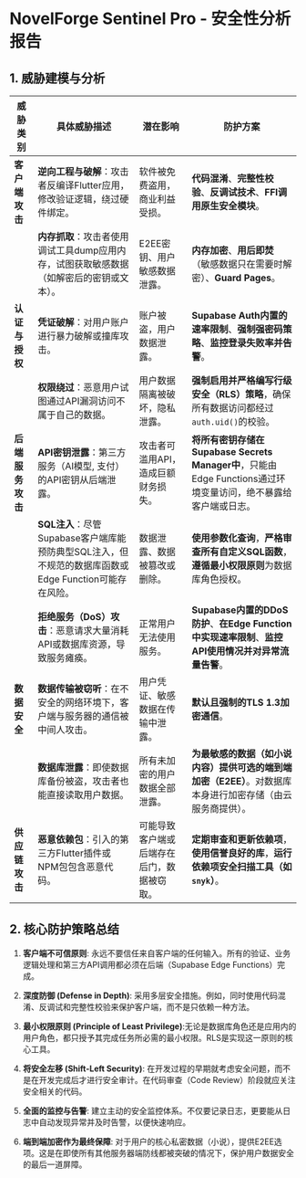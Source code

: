 # NovelForge Sentinel Pro - 安全性分析报告

## 1. 威胁建模与分析

| 威胁类别 | 具体威胁描述 | 潜在影响 | 防护方案 |
| --- | --- | --- | --- |
| **客户端攻击** | **逆向工程与破解**：攻击者反编译Flutter应用，修改验证逻辑，绕过硬件绑定。 | 软件被免费盗用，商业利益受损。 | **代码混淆**、**完整性校验**、**反调试技术**、**FFI调用原生安全模块**。 |
| | **内存抓取**：攻击者使用调试工具dump应用内存，试图获取敏感数据（如解密后的密钥或文本）。 | E2EE密钥、用户敏感数据泄露。 | **内存加密**、**用后即焚**（敏感数据只在需要时解密）、**Guard Pages**。 |
| **认证与授权** | **凭证破解**：对用户账户进行暴力破解或撞库攻击。 | 账户被盗，用户数据泄露。 | **Supabase Auth内置的速率限制**、**强制强密码策略**、**监控登录失败率并告警**。 |
| | **权限绕过**：恶意用户试图通过API漏洞访问不属于自己的数据。 | 用户数据隔离被破坏，隐私泄露。 | **强制启用并严格编写行级安全（RLS）策略**，确保所有数据访问都经过`auth.uid()`的校验。 |
| **后端服务攻击** | **API密钥泄露**：第三方服务（AI模型, 支付）的API密钥从后端泄露。 | 攻击者可滥用API，造成巨额财务损失。 | **将所有密钥存储在Supabase Secrets Manager中**，只能由Edge Functions通过环境变量访问，绝不暴露给客户端或日志。 |
| | **SQL注入**：尽管Supabase客户端库能预防典型SQL注入，但不规范的数据库函数或Edge Function可能存在风险。 | 数据泄露、数据被篡改或删除。 | **使用参数化查询**，**严格审查所有自定义SQL函数**，**遵循最小权限原则**为数据库角色授权。 |
| | **拒绝服务（DoS）攻击**：恶意请求大量消耗API或数据库资源，导致服务瘫痪。 | 正常用户无法使用服务。 | **Supabase内置的DDoS防护**、**在Edge Function中实现速率限制**、**监控API使用情况并对异常流量告警**。 |
| **数据安全** | **数据传输被窃听**：在不安全的网络环境下，客户端与服务器的通信被中间人攻击。 | 用户凭证、敏感数据在传输中泄露。 | **默认且强制的TLS 1.3加密通信**。 |
| | **数据库泄露**：即使数据库备份被盗，攻击者也能直接读取用户数据。 | 所有未加密的用户数据全部泄露。 | **为最敏感的数据（如小说内容）提供可选的端到端加密（E2EE）**。对数据库本身进行加密存储（由云服务商提供）。 |
| **供应链攻击** | **恶意依赖包**：引入的第三方Flutter插件或NPM包包含恶意代码。 | 可能导致客户端或后端存在后门，数据被窃取。 | **定期审查和更新依赖项**，**使用信誉良好的库**，**运行依赖项安全扫描工具（如`snyk`）**。 |

## 2. 核心防护策略总结

1.  **客户端不可信原则**: 永远不要信任来自客户端的任何输入。所有的验证、业务逻辑处理和第三方API调用都必须在后端（Supabase Edge Functions）完成。

2.  **深度防御 (Defense in Depth)**: 采用多层安全措施。例如，同时使用代码混淆、反调试和完整性校验来保护客户端，而不是只依赖一种方法。

3.  **最小权限原则 (Principle of Least Privilege)**:无论是数据库角色还是应用内的用户角色，都只授予其完成任务所必需的最小权限。RLS是实现这一原则的核心工具。

4.  **将安全左移 (Shift-Left Security)**: 在开发过程的早期就考虑安全问题，而不是在开发完成后才进行安全审计。在代码审查（Code Review）阶段就应关注安全相关的代码。

5.  **全面的监控与告警**: 建立主动的安全监控体系。不仅要记录日志，更要能从日志中自动发现异常并及时告警，以便快速响应。

6.  **端到端加密作为最终保障**: 对于用户的核心私密数据（小说），提供E2EE选项。这是在即使所有其他服务器端防线都被突破的情况下，保护用户数据安全的最后一道屏障。